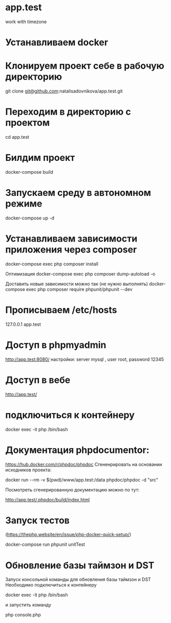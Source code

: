 # app.test
work with timezone

# Устанавливаем docker

# Клонируем проект себе в рабочую директорию
git clone git@github.com:natalisadovnikova/app.test.git

# Переходим в директорию с проектом
cd app.test

# Билдим проект
   docker-compose build

# Запускаем среду в автономном режиме
   docker-compose up -d

# Устанавливаем зависимости приложения через composer
docker-compose exec php composer install

Оптимизация
docker-compose exec php composer dump-autoload -o

Доставить новые зависимости можно так (не нужно выполнять)
docker-compose exec php composer require phpunit/phpunit --dev

# Прописываем /etc/hosts
127.0.0.1 app.test


# Доступ в phpmyadmin
http://app.test:8080/ 
настройки:  server mysql , user root, password 12345

# Доступ в вебе

http://app.test/



#  подключиться к контейнеру
docker exec -it php /bin/bash

# Документация phpdocumentor: 
https://hub.docker.com/r/phpdoc/phpdoc
Сгененрировать на основании исходников проекта:

docker run --rm -v $(pwd)/www/app.test:/data phpdoc/phpdoc -d "src"

Посмотреть сгенерированную документацию можно по тут:

http://app.test/.phpdoc/build/index.html


# Запуск тестов 
(https://thephp.website/en/issue/php-docker-quick-setup/)

docker-compose run phpunit unitTest

#  Обновление базы таймзон и DST
Запуск консольной команды для обновления базы таймзон и DST
Необходимо подключиться к контейнеру

docker exec -it php /bin/bash

и запустить команду

php console.php
